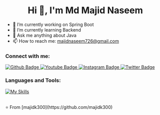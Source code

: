  <h1 align="center">Hi 👋, I'm Md Majid Naseem</h1>

- 🔭 I’m currently working on Spring Boot
- 🌱 I’m currently learning Backend
- 💬 Ask me anything about Java 
- 📫 How to reach me: majidnaseem726@gmail.com
  
### Connect with me:
<div id="badges">
  <a href="https://github.com/majidk300">
    <img src="https://img.shields.io/badge/Github-white?style=for-the-badge&logo=Github&logoColor=black" alt="Github Badge"/>
  </a>
  <a href="https://youtu.be/yNVyZnM_RNk?si=wLgXB42zVHgoFMBf">
    <img src="https://img.shields.io/badge/YouTube-red?style=for-the-badge&logo=youtube&logoColor=white" alt="Youtube Badge"/>
  </a>
   <a href="https://www.instagram.com/majidk300/">
    <img src="https://img.shields.io/badge/Instagram-purple?style=for-the-badge&logo=instagram&logoColor=white" alt="Instagram Badge"/>
  </a>
   <a href="https://x.com/MajidNa69766177?t=6sPsciByNPaljCOJqIbreg&s=08">
    <img src="https://img.shields.io/badge/Twitter-blue?style=for-the-badge&logo=twitter&logoColor=white" alt="Twitter Badge"/>
  </a>
</div>

### Languages and Tools:
[![My Skills](https://skillicons.dev/icons?i=java,hibernate,mysql,html,css,bootstrap&perline=5)](https://skillicons.dev)


<br>
⭐️ From [majidk300](https://github.com/majidk300)
